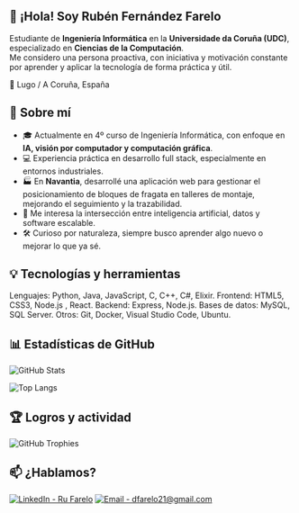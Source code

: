 ## 👋 ¡Hola! Soy Rubén Fernández Farelo

Estudiante de **Ingeniería Informática** en la **Universidade da Coruña (UDC)**, especializado en **Ciencias de la Computación**.  
Me considero una persona proactiva, con iniciativa y motivación constante por aprender y aplicar la tecnología de forma práctica y útil.

📍 Lugo / A Coruña, España


## 🚀 Sobre mí

- 🎓 Actualmente en 4º curso de Ingeniería Informática, con enfoque en **IA, visión por computador y computación gráfica**.
- 💻 Experiencia práctica en desarrollo full stack, especialmente en entornos industriales.
- 🏭 En **Navantia**, desarrollé una aplicación web para gestionar el posicionamiento de bloques de fragata en talleres de montaje, mejorando el seguimiento y la trazabilidad.
- 🧠 Me interesa la intersección entre inteligencia artificial, datos y software escalable.
- 🛠️ Curioso por naturaleza, siempre busco aprender algo nuevo o mejorar lo que ya sé.

## 💡 Tecnologías y herramientas

Lenguajes: Python, Java, JavaScript, C, C++, C#, Elixir.
Frontend: HTML5, CSS3, Node.js , React.
Backend: Express, Node.js.
Bases de datos: MySQL, SQL Server.
Otros: Git, Docker, Visual Studio Code, Ubuntu.

## 📊 Estadísticas de GitHub

![GitHub Stats](https://github-readme-stats.vercel.app/api?username=ru-farelo&show_icons=true&theme=tokyonight&count_private=true&hide=prs)

![Top Langs](https://github-readme-stats.vercel.app/api/top-langs/?username=ru-farelo&layout=compact&theme=tokyonight)


## 🏆 Logros y actividad

![GitHub Trophies](https://github-profile-trophy.vercel.app/?username=ru-farelo&theme=tokyonight&no-frame=true&margin-w=10&column=7)


## 📫 ¿Hablamos?

[![LinkedIn - Ru Farelo](https://img.shields.io/badge/LinkedIn-Ru_Farelo-blue?style=for-the-badge&logo=linkedin&logoColor=white)](https://www.linkedin.com/in/ru-farelo-a6b1461b212d)
[![Email - dfarelo21@gmail.com](https://img.shields.io/badge/Email-dfarelo21@gmail.com-D14836?style=for-the-badge&logo=gmail&logoColor=white)](mailto:dfarelo21@gmail.com)

